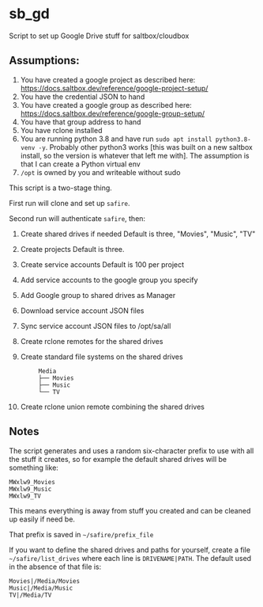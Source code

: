 # sb_gd
Script to set up Google Drive stuff for saltbox/cloudbox

## Assumptions:
 1. You have created a google project as described here: https://docs.saltbox.dev/reference/google-project-setup/
 2. You have the credential JSON to hand
 3. You have created a google group as described here: https://docs.saltbox.dev/reference/google-group-setup/
 4. You have that group address to hand
 5. You have rclone installed
 6. You are running python 3.8 and have run `sudo apt install python3.8-venv -y`.
    Probably other python3 works [this was built on a new saltbox install, so the version is whatever that left me with].  The assumption is that I can create a Python virtual env
 7. `/opt` is owned by you and writeable without sudo

This script is a two-stage thing.

First run will clone and set up `safire`.

Second run will authenticate `safire`, then:

  1. Create shared drives if needed
     Default is three, "Movies", "Music", "TV"

  1. Create projects
     Default is three.
     
  1. Create service accounts
     Default is 100 per project
     
  1. Add service accounts to the google group you specify

  1. Add Google group to shared drives as Manager

  1. Download service account JSON files

  1. Sync service account JSON files to /opt/sa/all

  1. Create rclone remotes for the shared drives

  1. Create standard file systems on the shared drives

     ```
          Media
          ├── Movies
          ├── Music
          └── TV
     ```

  1. Create rclone union remote combining the shared drives
  
## Notes

The script generates and uses a random six-character prefix to use with all the stuff it creates, so for example the default shared drives will be something like:
```
MWxlw9_Movies
MWxlw9_Music
MWxlw9_TV
```
This means everything is away from stuff you created and can be cleaned up easily if need be.

That prefix is saved in `~/safire/prefix_file`

If you want to define the shared drives and paths for yourself, create a file `~/safire/list_drives` where each line is `DRIVENAME|PATH`.  The default used in the absence of that file is:
```
Movies|/Media/Movies
Music|/Media/Music
TV|/Media/TV
```
